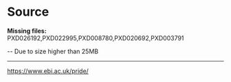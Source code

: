 # Source

**Missing files:** PXD026192,PXD022995,PXD008780,PXD020692,PXD003791

-- Due to size higher than 25MB

___

https://www.ebi.ac.uk/pride/
